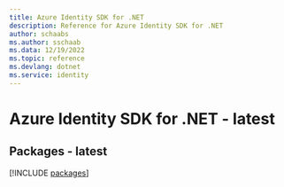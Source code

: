 ```yaml
---
title: Azure Identity SDK for .NET
description: Reference for Azure Identity SDK for .NET
author: schaabs
ms.author: sschaab
ms.data: 12/19/2022
ms.topic: reference
ms.devlang: dotnet
ms.service: identity
---
```

# Azure Identity SDK for .NET - latest
## Packages - latest
[!INCLUDE [packages](identity-index.md)]